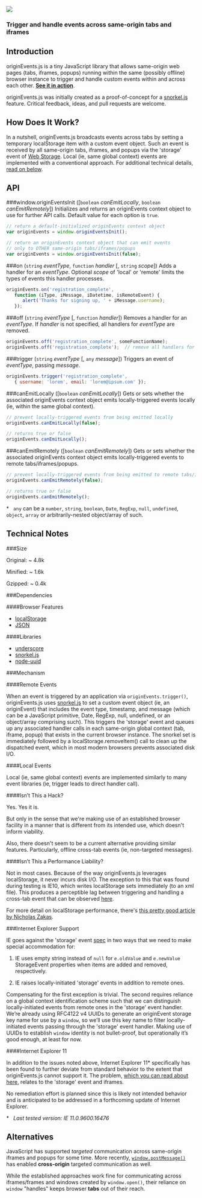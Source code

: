 ![](https://raw.github.com/hansifer/originEvents.js/gh-pages/images/logo_red.png)

### Trigger and handle events across same-origin tabs and iframes

Introduction
---

originEvents.js is a tiny JavaScript library that allows same-origin web pages (tabs, iframes, popups) running within the same (possibly offline) browser instance to trigger and handle custom events within and across each other. [**See it in action**](http://hansifer.github.io/originEvents.js/).

originEvents.js was initially created as a proof-of-concept for a [snorkel.js](http://hansifer.github.io/snorkel.js/) feature. Critical feedback, ideas, and pull requests are welcome.

How Does It Work?
---

In a nutshell, originEvents.js broadcasts events across tabs by setting a temporary localStorage item with a custom event object. Such an event is received by all same-origin tabs, iframes, and popups via the 'storage' event of [Web Storage](http://www.w3.org/TR/webstorage/). Local (ie, same global context) events are implemented with a conventional approach. For additional technical details, [read on below](#technical-notes).

API
---

###window.originEventsInit ([```boolean``` *canEmitLocally*, ```boolean``` *canEmitRemotely*])
Initializes and returns an originEvents context object to use for further API calls. Default value for each option is ```true```.
```js
// return a default-initialized originEvents context object
var originEvents = window.originEventsInit();   

// return an originEvents context object that can emit events 
// only to OTHER same-origin tabs/iframes/popups
var originEvents = window.originEventsInit(false);  
```
###on (```string``` *eventType*, ```function``` *handler* [, ```string``` *scope*])
Adds a handler for an *eventType*. Optional *scope* of 'local' or 'remote' limits the types of events this handler processes.
```js
originEvents.on('registration_complete',
   function (iType, iMessage, iDatetime, isRemoteEvent) { 
      alert('Thanks for signing up, ' + iMessage.username); 
   });
```
###off (```string``` *eventType* [, ```function``` *handler*])
Removes a handler for an *eventType*. If *handler* is not specified, all handlers for *eventType* are removed.
```js
originEvents.off('registration_complete', someFunctionName);
originEvents.off('registration_complete');  // remove all handlers for eventType
```
###trigger (```string``` *eventType* [, ```any``` *message*])
Triggers an event of *eventType*, passing *message*.
```js
originEvents.trigger('registration_complete', 
   { username: 'lorem', email: 'lorem@ipsum.com' });
```
###canEmitLocally ([```boolean``` *canEmitLocally*])
Gets or sets whether the associated originEvents context object emits locally-triggered events locally (ie, within the same global context).
```js
// prevent locally-triggered events from being emitted locally
originEvents.canEmitLocally(false);  

// returns true or false
originEvents.canEmitLocally();       
```
###canEmitRemotely ([```boolean``` *canEmitRemotely*])
Gets or sets whether the associated originEvents context object emits locally-triggered events to remote tabs/iframes/popups.
```js
// prevent locally-triggered events from being emitted to remote tabs/iframes/popups
originEvents.canEmitRemotely(false);  

// returns true or false
originEvents.canEmitRemotely();       
```
<nowiki>*</nowiki>&nbsp;&nbsp;  ```any``` can be a ```number```, ```string```, ```boolean```, ```Date```, ```RegExp```, ```null```, ```undefined```, ```object```, ```array``` or arbitrarily-nested object/array of such.

Technical Notes
---

###Size

Original:  ~ 4.8k

Minified:  ~ 1.6k

Gzipped:   ~ 0.4k

###Dependencies

####Browser Features
-	[localStorage](http://caniuse.com/#search=localStorage)
-	[JSON](http://caniuse.com/#search=JSON)

####Libraries
-	[underscore](https://github.com/jashkenas/underscore)
-	[snorkel.js](https://github.com/hansifer/snorkel.js)
-	[node-uuid](https://github.com/broofa/node-uuid)

###Mechanism

####Remote Events

When an event is triggered by an application via ```originEvents.trigger()```, originEvents.js uses [snorkel.js](http://hansifer.github.io/snorkel.js/) to set a custom event object (ie, an originEvent) that includes the event type, timestamp, and message (which can be a JavaScript primitive, Date, RegExp, null, undefined, or an object/array comprising such). This triggers the 'storage' event and queues up any associated handler calls in each same-origin global context (tab, iframe, popup) that exists in the current browser instance. The snorkel set is immediately followed by a localStorage.removeItem() call to clean up the dispatched event, which in most modern browsers prevents associated disk I/O.

####Local Events

Local (ie, same global context) events are implemented similarly to many event libraries (ie, trigger leads to direct handler call).

####Isn’t This a Hack?

Yes. Yes it is.

But only in the sense that we're making use of an established browser facility in a manner that is different from its intended use, which doesn't inform viability. 

Also, there doesn't seem to be a current alternative providing similar features. Particularly, offline cross-tab events (ie, non-targeted messages).

####Isn’t This a Performance Liability?

Not in most cases. Because of the way originEvents.js leverages localStorage, it never incurs disk I/O. The exception to this that was found during testing is IE10, which writes localStorage sets immediately (to an xml file). This produces a perceptible lag between triggering and handling a cross-tab event that can be observed [here](http://hansifer.github.io/originEvents.js/).

For more detail on localStorage performance, there's [this pretty good article by Nicholas Zakas](http://calendar.perfplanet.com/2012/is-localstorage-performance-a-problem/).

###Internet Explorer Support

IE goes against the 'storage' event [spec](http://www.w3.org/TR/webstorage/) in two ways that we need to make special accommodation for:

1)	IE uses empty string instead of ```null``` for ```e.oldValue``` and ```e.newValue``` StorageEvent properties when items are added and removed, respectively.

2)	IE raises locally-initiated 'storage' events in addition to remote ones.

Compensating for the first exception is trivial. The second requires reliance on a global context identification scheme such that we can distinguish locally-initiated events from remote ones in the 'storage' event handler. We’re already using RFC4122 v4 UUIDs to generate an originEvent storage key name for use by a ```window```, so we’ll use this key name to filter locally-initiated events passing through the 'storage' event handler. Making use of UUIDs to establish ```window``` identity is not bullet-proof, but operationally it’s good enough, at least for now.

####Internet Explorer 11

In addition to the issues noted above, Internet Explorer 11<nowiki>*</nowiki> specifically has been found to further deviate from standard behavior to the extent that originEvents.js cannot support it. The problem, [which you can read about here](http://stackoverflow.com/questions/20565508/why-do-ie11-localstorage-events-fire-twice-or-not-at-all-in-iframes), relates to the 'storage' event and iframes.

No remediation effort is planned since this is likely not intended behavior and is anticipated to be addressed in a forthcoming update of Internet Explorer.

<nowiki>*</nowiki>&nbsp;&nbsp; _Last tested version: IE 11.0.9600.16476_

Alternatives
---

JavaScript has supported *targeted* communication across same-origin iframes and popups for some time. More recently, [```window.postMessage()```](https://developer.mozilla.org/en-US/docs/Web/API/Window.postMessage) has enabled **cross-origin** targeted communication as well. 

While the established approaches work fine for communicating across iframes/frames and windows created by ```window.open()```, their reliance on ```window``` "handles" keeps browser **tabs** out of their reach.
